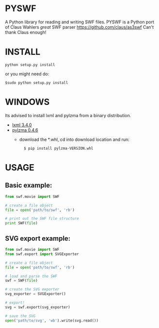 PYSWF
=====
A Python library for reading and writing SWF files.
PYSWF is a Python port of Claus Wahlers *great* SWF parser https://github.com/claus/as3swf
Can't thank Claus enough!

INSTALL
=======

    python setup.py install

or you might need do:

    $sudo python setup.py install

WINDOWS
=======
Its advised to install lxml and pylzma from a binary distribution.
- [lxml 3.4.0](https://pypi.python.org/pypi/lxml/3.4.0#downloads)
- [pylzma 0.4.6](http://www.lfd.uci.edu/~gohlke/pythonlibs/#pylzma)
    - download the *.whl, cd into download location and run:


            $ pip install pylzma-VERSION.whl

USAGE
=====

Basic example:
--------------
```python
from swf.movie import SWF

# create a file object
file = open('path/to/swf', 'rb')

# print out the SWF file structure
print SWF(file)
```


SVG export example:
-------------------
```python
from swf.movie import SWF
from swf.export import SVGExporter

# create a file object
file = open('path/to/swf', 'rb')

# load and parse the SWF
swf = SWF(file)

# create the SVG exporter
svg_exporter = SVGExporter()

# export!
svg = swf.export(svg_exporter)

# save the SVG
open('path/to/svg', 'wb').write(svg.read())
```
